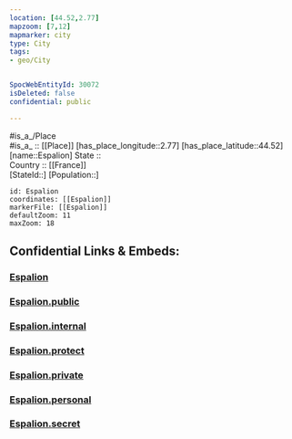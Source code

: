 ```yaml
---
location: [44.52,2.77] 
mapzoom: [7,12] 
mapmarker: city 
type: City
tags:
- geo/City


SpocWebEntityId: 30072
isDeleted: false
confidential: public

---
```

#is_a_/Place  
#is_a_ :: [[Place]] 
[has_place_longitude::2.77] 
[has_place_latitude::44.52] 
[name::Espalion] 
State ::  
Country :: [[France]]  
[StateId::] 
[Population::] 



```leaflet
id: Espalion
coordinates: [[Espalion]] 
markerFile: [[Espalion]] 
defaultZoom: 11 
maxZoom: 18
```


## Confidential Links & Embeds: 

### [Espalion](/_Standards/Earth/Continent/Europe/Europe~West/France/regions~France/Occitanie/departments~Occitanie/Aveyron/communes~Aveyron/Rodez/cities~Rodez/Espalion.md) 

### [Espalion.public](/_public/Earth/Continent/Europe/Europe~West/France/regions~France/Occitanie/departments~Occitanie/Aveyron/communes~Aveyron/Rodez/cities~Rodez/Espalion.public.md) 

### [Espalion.internal](/_internal/Earth/Continent/Europe/Europe~West/France/regions~France/Occitanie/departments~Occitanie/Aveyron/communes~Aveyron/Rodez/cities~Rodez/Espalion.internal.md) 

### [Espalion.protect](/_protect/Earth/Continent/Europe/Europe~West/France/regions~France/Occitanie/departments~Occitanie/Aveyron/communes~Aveyron/Rodez/cities~Rodez/Espalion.protect.md) 

### [Espalion.private](/_private/Earth/Continent/Europe/Europe~West/France/regions~France/Occitanie/departments~Occitanie/Aveyron/communes~Aveyron/Rodez/cities~Rodez/Espalion.private.md) 

### [Espalion.personal](/_personal/Earth/Continent/Europe/Europe~West/France/regions~France/Occitanie/departments~Occitanie/Aveyron/communes~Aveyron/Rodez/cities~Rodez/Espalion.personal.md) 

### [Espalion.secret](/_secret/Earth/Continent/Europe/Europe~West/France/regions~France/Occitanie/departments~Occitanie/Aveyron/communes~Aveyron/Rodez/cities~Rodez/Espalion.secret.md)

